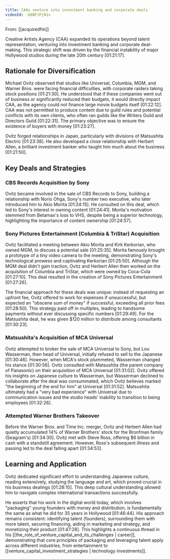 ```yaml
---
title: CAAs venture into investment banking and corporate deals
videoId: -b8BFJFjN1s
---
```


From: [[acquiredfm]] <br/> 

Creative Artists Agency (CAA) expanded its operations beyond talent representation, venturing into investment banking and corporate deal-making. This strategic shift was driven by the financial instability of major Hollywood studios during the late 20th century <a class="yt-timestamp" data-t="01:21:17">[01:21:17]</a>.

## Rationale for Diversification

Michael Ovitz observed that studios like Universal, Columbia, MGM, and Warner Bros. were facing financial difficulties, with corporate raiders taking stock positions <a class="yt-timestamp" data-t="01:21:30">[01:21:30]</a>. He understood that if these companies went out of business or significantly reduced their budgets, it would directly impact CAA, as the agency could not finance large movie budgets itself <a class="yt-timestamp" data-t="01:22:12">[01:22:12]</a>. CAA was not permitted to produce content due to guild rules and potential conflicts with its own clients, who often ran guilds like the Writers Guild and Directors Guild <a class="yt-timestamp" data-t="01:22:31">[01:22:31]</a>. The primary objective was to ensure the existence of buyers with money <a class="yt-timestamp" data-t="01:23:27">[01:23:27]</a>.

Ovitz forged relationships in Japan, particularly with divisions of Matsushita Electric <a class="yt-timestamp" data-t="01:23:38">[01:23:38]</a>. He also developed a close relationship with Herbert Allen, a brilliant investment banker who taught him much about the business <a class="yt-timestamp" data-t="01:21:50">[01:21:50]</a>.

## Key Deals and Strategies

### CBS Records Acquisition by Sony

Ovitz became involved in the sale of CBS Records to Sony, building a relationship with Norio Ohga, Sony's number two executive, who later introduced him to Akio Morita <a class="yt-timestamp" data-t="01:24:15">[01:24:15]</a>. He consulted on this deal, which led to Sony's interest in owning content <a class="yt-timestamp" data-t="01:24:41">[01:24:41]</a>. Morita's motivation stemmed from Betamax's loss to VHS, despite being a superior technology, highlighting the importance of content ownership <a class="yt-timestamp" data-t="01:24:57">[01:24:57]</a>.

### Sony Pictures Entertainment (Columbia & TriStar) Acquisition

Ovitz facilitated a meeting between Akio Morita and Kirk Kerkorian, who owned MGM, to discuss a potential sale <a class="yt-timestamp" data-t="01:25:35">[01:25:35]</a>. Morita famously brought a prototype of a tiny video camera to the meeting, demonstrating Sony's technological prowess and captivating Kerkorian <a class="yt-timestamp" data-t="01:25:50">[01:25:50]</a>. Although the MGM deal didn't gain traction, Ovitz and Herbert Allen then worked on the acquisition of Columbia and TriStar, which were owned by Coca-Cola <a class="yt-timestamp" data-t="01:27:10">[01:27:10]</a>. This deal resulted in the creation of Sony Pictures Entertainment <a class="yt-timestamp" data-t="01:27:26">[01:27:26]</a>.

The financial approach for these deals was unique: instead of requesting an upfront fee, Ovitz offered to work for expenses if unsuccessful, but expected an "obscene sum of money" if successful, exceeding all prior fees <a class="yt-timestamp" data-t="01:28:50">[01:28:50]</a>. This strategy paid off in multiples, leading to handsome payments without ever discussing specific numbers <a class="yt-timestamp" data-t="01:29:49">[01:29:49]</a>. For the Matsushita deal, he was given $120 million to distribute among consultants <a class="yt-timestamp" data-t="01:30:23">[01:30:23]</a>.

### Matsushita's Acquisition of MCA Universal

Ovitz attempted to broker the sale of MCA Universal to Sony, but Lou Wasserman, then head of Universal, initially refused to sell to the Japanese <a class="yt-timestamp" data-t="01:30:46">[01:30:46]</a>. However, when MCA's stock plummeted, Wasserman changed his stance <a class="yt-timestamp" data-t="01:30:56">[01:30:56]</a>. Ovitz consulted with Matsushita (the parent company of Panasonic) on their acquisition of MCA Universal <a class="yt-timestamp" data-t="01:31:02">[01:31:02]</a>. Ovitz offered his insights on Japanese culture to Wasserman, but Wasserman declined to collaborate after the deal was consummated, which Ovitz believes marked "the beginning of the end for him" at Universal <a class="yt-timestamp" data-t="01:31:52">[01:31:52]</a>. Matsushita ultimately had a "very bad experience" with Universal due to communication issues and the studio heads' inability to transition to being employees <a class="yt-timestamp" data-t="01:32:26">[01:32:26]</a>.

### Attempted Warner Brothers Takeover

Before the Warner Bros. and Time Inc. merger, Ovitz and Herbert Allen had quietly accumulated 14% of Warner Brothers' stock for the Bronfman family (Seagram's) <a class="yt-timestamp" data-t="01:34:30">[01:34:30]</a>. Ovitz met with Steve Ross, offering $6 billion in cash with a standstill agreement. However, Ross's subsequent illness and passing led to the deal falling apart <a class="yt-timestamp" data-t="01:34:53">[01:34:53]</a>.

## Learning and Application

Ovitz dedicated significant effort to understanding Japanese culture, reading extensively, studying the language and art, which proved crucial in his business dealings <a class="yt-timestamp" data-t="01:28:10">[01:28:10]</a>. This deep cultural understanding allowed him to navigate complex international transactions successfully.

He asserts that his work in the digital world today, which involves "packaging" young founders with money and distribution, is fundamentally the same as what he did for 35 years in Hollywood <a class="yt-timestamp" data-t="01:46:44">[01:46:44]</a>. His approach remains consistent: identifying talent (founders), surrounding them with more talent, securing financing, aiding in marketing and strategy, and monetizing their product <a class="yt-timestamp" data-t="01:47:28">[01:47:28]</a>. This highlights a continuous thread in his [[the_role_of_venture_capital_and_its_challenges | career]], demonstrating that core principles of packaging and leveraging talent apply across different industries, from entertainment to [[venture_capital_investment_strategies | technology investments]].